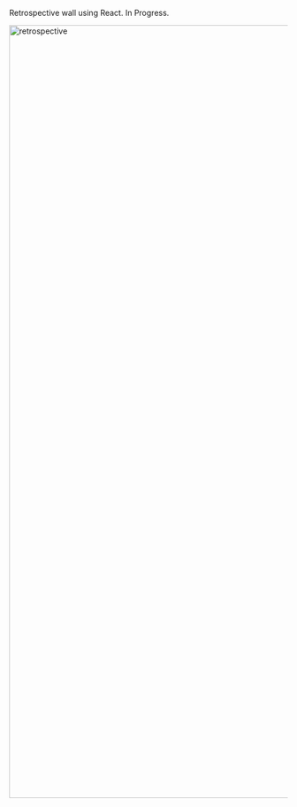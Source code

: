 Retrospective wall using React.
In Progress.

<img width="1396" alt="retrospective" src="https://user-images.githubusercontent.com/67732682/93026450-a7ef7d80-f623-11ea-85e8-1949c33f01ea.png">
